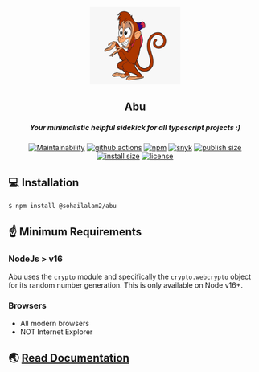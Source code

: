 <section align="center">
  <br />
  <a href="https://sohailalam2" target="_blank" rel="noopener noreferrer">
    <img width="180" src="./docs/logo.png" alt="Abu Logo">
  </a>
  <h1>Abu</h1>
  <h5>Your minimalistic helpful sidekick for all typescript projects :)</h5>

  <div align="center">

[![Maintainability](https://api.codeclimate.com/v1/badges/a453e2a7696b7607220d/maintainability)](https://codeclimate.com/github/sohailalam2/abu/maintainability)
[![github actions](https://github.com/sohailalam2/abu/workflows/CI/badge.svg?branch=master)](https://github.com/sohailalam2/abu/actions)
[![npm](https://badgen.net/npm/v/@sohailalam2/abu?icon=npm)](https://www.npmjs.com/package/@sohailalam2/abu)
[![snyk](https://snyk.io/test/npm/@sohailalam2/abu/badge.svg)](https://snyk.io/test/npm/@sohailalam2/abu)
[![publish size](https://badgen.net/packagephobia/publish/@sohailalam2/abu?icon=packagephobia)](https://bundlephobia.com/package/@sohailalam2/abu)
[![install size](https://badgen.net/packagephobia/install/@sohailalam2/abu?icon=packagephobia)](https://packagephobia.now.sh/result?p=@sohailalam2/abu)
[![license](https://badgen.net/badge/license/MIT/blue)](https://github.com/sohailalam2/abu)

  </div>
</section>

## 💻 Installation

```bash
$ npm install @sohailalam2/abu
```

## ☝️ Minimum Requirements

### NodeJs > v16

Abu uses the `crypto` module and specifically the `crypto.webcrypto` object for its random number generation.
This is only available on Node v16+.

### Browsers

- All modern browsers
- NOT Internet Explorer

## 🌏 [Read Documentation](https://sohailalam2.github.io/abu/)
